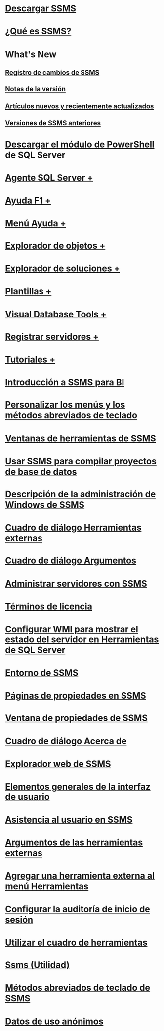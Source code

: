 # [Descargar SSMS](download-sql-server-management-studio-ssms.md)
# [¿Qué es SSMS?](sql-server-management-studio-ssms.md)

# What's New
## [Registro de cambios de SSMS](sql-server-management-studio-changelog-ssms.md)
## [Notas de la versión](sql-server-management-studio-release-notes.md)
## [Artículos nuevos y recientemente actualizados](new-updated-ssms.md)
## [Versiones de SSMS anteriores](previous-sql-server-management-studio-releases.md)

# [Descargar el módulo de PowerShell de SQL Server](download-sql-server-ps-module.md)

# [Agente SQL Server +](../ssms/agent/sql-server-agent.md)
# [Ayuda F1 +](../ssms/f1-help/f1-help-for-server-connections-sql-server-management-studio.md)
# [Menú Ayuda +](../ssms/menu-help/sql-server-management-studio-menu-help.md)
# [Explorador de objetos +](../ssms/object/object-explorer.md)
# [Explorador de soluciones +](../ssms/solution/solution-explorer.md)
# [Plantillas +](../ssms/template/template-explorer.md)
# [Visual Database Tools +](../ssms/visual-db-tools/visual-database-tools.md)
# [Registrar servidores +](../ssms/register-servers/register-servers.md)
# [Tutoriales +](../ssms/tutorials/tutorial-sql-server-management-studio.md)

# [Introducción a SSMS para BI](introduction-to-sql-server-management-studio-for-business-intelligence.md)
# [Personalizar los menús y los métodos abreviados de teclado](customize-menus-and-shortcut-keys.md)
# [Ventanas de herramientas de SSMS](tool-windows-in-sql-server-management-studio.md)
# [Usar SSMS para compilar proyectos de base de datos](build-database-projects-by-using-sql-server-management-studio.md)
# [Descripción de la administración de Windows de SSMS](understand-sql-server-management-studio-windows-management.md)
# [Cuadro de diálogo Herramientas externas](external-tools-dialog-box.md)

# [Cuadro de diálogo Argumentos](arguments-dialog-box.md)
# [Administrar servidores con SSMS](administer-servers-with-sql-server-management-studio.md)
# [Términos de licencia](sql-server-management-studio-license-terms.md)
# [Configurar WMI para mostrar el estado del servidor en Herramientas de SQL Server](configure-wmi-to-show-server-status-in-sql-server-tools.md)
# [Entorno de SSMS](the-sql-server-management-studio-environment.md)
# [Páginas de propiedades en SSMS](property-pages-in-sql-server-management-studio.md)
# [Ventana de propiedades de SSMS](properties-window-management-studio.md)

# [Cuadro de diálogo Acerca de](about-dialog-box.md)
# [Explorador web de SSMS](sql-server-management-studio-web-browser.md)
# [Elementos generales de la interfaz de usuario](general-user-interface-elements.md)

# [Asistencia al usuario en SSMS](user-assistance-in-sql-server-management-studio.md)
# [Argumentos de las herramientas externas](use-of-sql-server-features-and-capabilities-wwi-oltp.md)
# [Agregar una herramienta externa al menú Herramientas](add-an-external-tool-to-the-tools-menu-sql-server-management-studio.md)
# [Configurar la auditoría de inicio de sesión](configure-login-auditing-sql-server-management-studio.md)
# [Utilizar el cuadro de herramientas](use-the-toolbox.md)

# [Ssms (Utilidad)](ssms-utility.md)  
# [Métodos abreviados de teclado de SSMS](sql-server-management-studio-keyboard-shortcuts.md)  
# [Datos de uso anónimos](sql-server-management-studio-telemetry-ssms.md)

